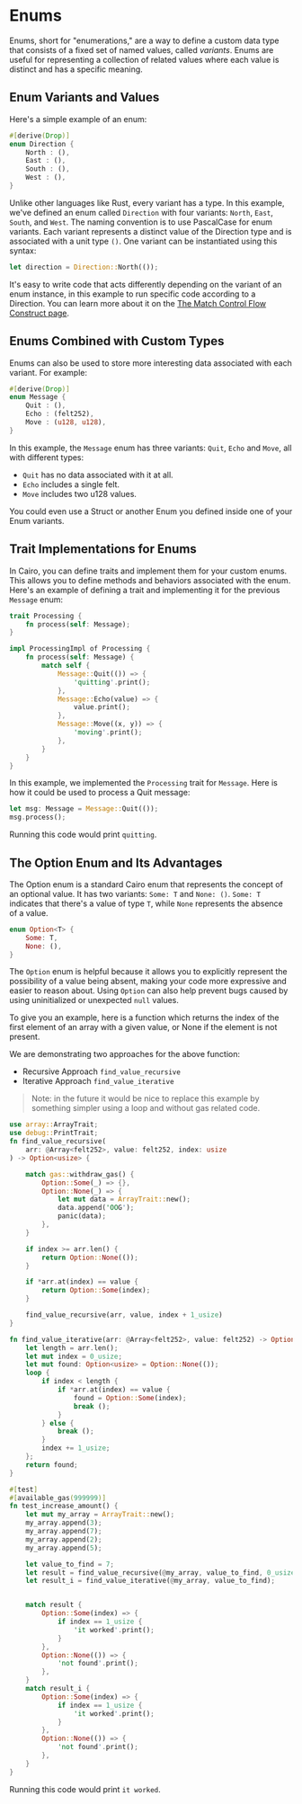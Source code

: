 # Enums

Enums, short for "enumerations," are a way to define a custom data type that consists of a fixed set of named values, called _variants_. Enums are useful for representing a collection of related values where each value is distinct and has a specific meaning.

## Enum Variants and Values

Here's a simple example of an enum:

```rs
#[derive(Drop)]
enum Direction {
    North : (),
    East : (),
    South : (),
    West : (),
}
```

Unlike other languages like Rust, every variant has a type. In this example, we've defined an enum called `Direction` with four variants: `North`, `East`, `South`, and `West`. The naming convention is to use PascalCase for enum variants. Each variant represents a distinct value of the Direction type and is associated with a unit type `()`. One variant can be instantiated using this syntax:

```rs
let direction = Direction::North(());
```

It's easy to write code that acts differently depending on the variant of an enum instance, in this example to run specific code according to a Direction. You can learn more about it on the [The Match Control Flow Construct page](ch05-02-the-match-control-flow-construct.md).

## Enums Combined with Custom Types

Enums can also be used to store more interesting data associated with each variant. For example:

```rs
#[derive(Drop)]
enum Message {
    Quit : (),
    Echo : (felt252),
    Move : (u128, u128),
}
```

In this example, the `Message` enum has three variants: `Quit`, `Echo` and `Move`, all with different types:

- `Quit` has no data associated with it at all.
- `Echo` includes a single felt.
- `Move` includes two u128 values.

You could even use a Struct or another Enum you defined inside one of your Enum variants.

## Trait Implementations for Enums

In Cairo, you can define traits and implement them for your custom enums. This allows you to define methods and behaviors associated with the enum. Here's an example of defining a trait and implementing it for the previous `Message` enum:

```rs
trait Processing {
    fn process(self: Message);
}

impl ProcessingImpl of Processing {
    fn process(self: Message) {
        match self {
            Message::Quit(()) => {
                'quitting'.print();
            },
            Message::Echo(value) => {
                value.print();
            },
            Message::Move((x, y)) => {
                'moving'.print();
            },
        }
    }
}
```

In this example, we implemented the `Processing` trait for `Message`. Here is how it could be used to process a Quit message:

```rust
let msg: Message = Message::Quit(());
msg.process();
```

Running this code would print `quitting`.

## The Option Enum and Its Advantages

The Option enum is a standard Cairo enum that represents the concept of an optional value. It has two variants: `Some: T` and `None: ()`. `Some: T ` indicates that there's a value of type `T`, while `None` represents the absence of a value.

```rs
enum Option<T> {
    Some: T,
    None: (),
}
```

The `Option` enum is helpful because it allows you to explicitly represent the possibility of a value being absent, making your code more expressive and easier to reason about. Using `Option` can also help prevent bugs caused by using uninitialized or unexpected `null` values.

To give you an example, here is a function which returns the index of the first element of an array with a given value, or None if the element is not present.

We are demonstrating two approaches for the above function:
- Recursive Approach `find_value_recursive` 
- Iterative Approach `find_value_iterative`

> Note: in the future it would be nice to replace this example by something simpler using a loop and without gas related code.

```rust
use array::ArrayTrait;
use debug::PrintTrait;
fn find_value_recursive(
    arr: @Array<felt252>, value: felt252, index: usize
) -> Option<usize> {

    match gas::withdraw_gas() {
        Option::Some(_) => {},
        Option::None(_) => {
            let mut data = ArrayTrait::new();
            data.append('OOG');
            panic(data);
        },
    }

    if index >= arr.len() {
        return Option::None(());
    }

    if *arr.at(index) == value {
        return Option::Some(index);
    }

    find_value_recursive(arr, value, index + 1_usize)
}

fn find_value_iterative(arr: @Array<felt252>, value: felt252) -> Option<usize> {
    let length = arr.len();
    let mut index = 0_usize;
    let mut found: Option<usize> = Option::None(());
    loop {
        if index < length {
            if *arr.at(index) == value {
                found = Option::Some(index);
                break ();
            }
        } else {
            break ();
        }
        index += 1_usize;
    };
    return found;
}

#[test]
#[available_gas(999999)]
fn test_increase_amount() {
    let mut my_array = ArrayTrait::new();
    my_array.append(3);
    my_array.append(7);
    my_array.append(2);
    my_array.append(5);

    let value_to_find = 7;
    let result = find_value_recursive(@my_array, value_to_find, 0_usize);
    let result_i = find_value_iterative(@my_array, value_to_find);


    match result {
        Option::Some(index) => {
            if index == 1_usize {
                'it worked'.print();
            }
        },
        Option::None(()) => {
            'not found'.print();
        },
    }
    match result_i {
        Option::Some(index) => {
            if index == 1_usize {
                'it worked'.print();
            }
        },
        Option::None(()) => {
            'not found'.print();
        },
    }
}
```

Running this code would print `it worked`.
